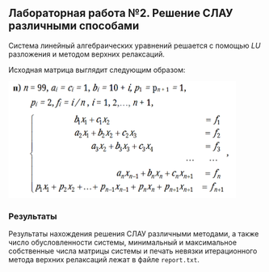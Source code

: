 ## Лабораторная работа №2. Решение СЛАУ различными способами

Система линейный алгебраических уравнений решается с помощью $LU$ разложения и методом верхних релаксаций.

Исходная матрица выглядит следующим образом:

<img src="images/linear_system.png" width=450 class="center">

### Результаты

Результаты нахождения решения СЛАУ различными методами, а также число обусловленности системы, минимальный и максимальное собственные числа матрицы системы и печать невязки итерационного метода верхних релаксаций лежат в файле `report.txt`.
